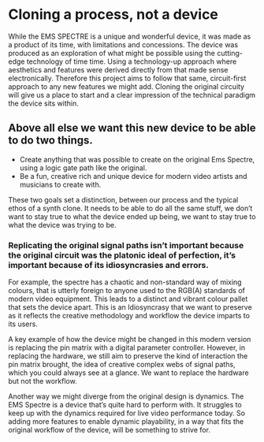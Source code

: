 # Cloning a process, not a device

While the EMS SPECTRE is a unique and wonderful device, it was made as a product of its time, with limitations and concessions.  The device was produced as an exploration of what might be possible using the cutting-edge technology of time time. Using a technology-up approach where aesthetics and features were derived directly from that made sense electronically. Therefore this project aims to follow that same, circuit-first approach to any new features we might add. Cloning the original circuity will give us a place to start and a clear impression of the technical paradigm the device sits within. 

## Above all else we want this new device to be able to do two things. 
- Create anything that was possible to create on the original Ems Spectre, using a logic gate path like the original.
- Be a fun, creative rich and unique device for modern video artists and musicians to create with.

These two goals set a distinction, between our process and the typical ethos of a synth clone. It needs to be able to do all the same stuff, we don’t want to stay true to what the device ended up being, we want to stay true to what the device was trying to be. 

### Replicating the original signal paths isn’t important because the original circuit was the platonic ideal of perfection, it’s important because of its idiosyncrasies and errors.

For example, the spectre has a chaotic and non-standard way of mixing colours, that is utterly foreign to anyone used to the RGB(A) standards of modern video equipment. This leads to a distinct and vibrant colour pallet that sets the device apart. This is an Idiosyncrasy that we want to preserve as it reflects the creative methodology and workflow the device imparts to its users.

A key example of how the device might be changed in this modern version is replacing the pin matrix with a digital parameter controller. However, in replacing the hardware, we still aim to preserve the kind of interaction the pin matrix brought, the idea of creative complex webs of signal paths, which you could always see at a glance. We want to replace the hardware but not the workflow.

Another way we might diverge from the original design is dynamics. The EMS Spectre is a device that’s quite hard to perform with. It struggles to keep up with the dynamics required for live video performance today. So adding more features to enable dynamic playability, in a way that fits the original workflow of the device, will be something to strive for.
